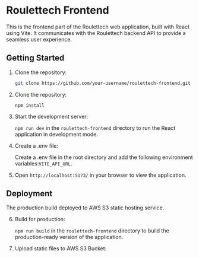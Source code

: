 # Roulettech Frontend

This is the frontend part of the Roulettech web application, built with React using Vite. It communicates with the Roulettech backend API to provide a seamless user experience.

## Getting Started

1. Clone the repository:

   ```bash
   git clone https://github.com/your-username/roulettech-frontend.git

2. Clone the repository:

   ```npm install```

3. Start the development server:

   ```npm run dev``` in the `roulettech-frontend` directory to run the React application in development mode.

4. Create a .env file:

   Create a .env file in the root directory and add the following environment variables:```VITE_API_URL```.

5. Open `http://localhost:5173/` in your browser to view the application.

## Deployment

The production build deployed to AWS S3 static hosting service.

6. Build for production:

   ```npm run build``` in the `roulettech-frontend` directory to build the production-ready version of the application.

7. Upload static files to AWS S3 Bucket:
